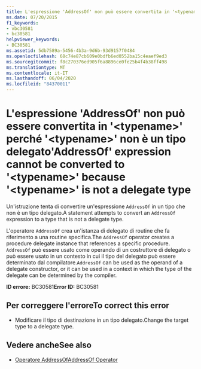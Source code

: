 ```yaml
---
title: L'espressione 'AddressOf' non può essere convertita in '<typename>' perché '<typename>' non è un tipo delegato
ms.date: 07/20/2015
f1_keywords:
- vbc30581
- bc30581
helpviewer_keywords:
- BC30581
ms.assetid: 5db7589a-5456-4b3a-9d6b-93d9157f0484
ms.openlocfilehash: 68c74e87cb609e0bdfb6ed0552ba15c4eaef9ed3
ms.sourcegitcommit: f8c270376ed905f6a8896ce0fe25b4f4b38ff498
ms.translationtype: MT
ms.contentlocale: it-IT
ms.lasthandoff: 06/04/2020
ms.locfileid: "84370011"
---
```

# <a name="addressof-expression-cannot-be-converted-to-typename-because-typename-is-not-a-delegate-type"></a><span data-ttu-id="a7300-102">L'espressione 'AddressOf' non può essere convertita in '\<typename>' perché '\<typename>' non è un tipo delegato</span><span class="sxs-lookup"><span data-stu-id="a7300-102">'AddressOf' expression cannot be converted to '\<typename>' because '\<typename>' is not a delegate type</span></span>
<span data-ttu-id="a7300-103">Un'istruzione tenta di convertire un'espressione `AddressOf` in un tipo che non è un tipo delegato.</span><span class="sxs-lookup"><span data-stu-id="a7300-103">A statement attempts to convert an `AddressOf` expression to a type that is not a delegate type.</span></span>  
  
 <span data-ttu-id="a7300-104">L'operatore `AddressOf` crea un'istanza di delegato di routine che fa riferimento a una routine specifica.</span><span class="sxs-lookup"><span data-stu-id="a7300-104">The `AddressOf` operator creates a procedure delegate instance that references a specific procedure.</span></span> <span data-ttu-id="a7300-105">`AddressOf` può essere usato come operando di un costruttore di delegato o può essere usato in un contesto in cui il tipo del delegato può essere determinato dal compilatore.</span><span class="sxs-lookup"><span data-stu-id="a7300-105">`AddressOf` can be used as the operand of a delegate constructor, or it can be used in a context in which the type of the delegate can be determined by the compiler.</span></span>  
  
 <span data-ttu-id="a7300-106">**ID errore:** BC30581</span><span class="sxs-lookup"><span data-stu-id="a7300-106">**Error ID:** BC30581</span></span>  
  
## <a name="to-correct-this-error"></a><span data-ttu-id="a7300-107">Per correggere l'errore</span><span class="sxs-lookup"><span data-stu-id="a7300-107">To correct this error</span></span>  
  
- <span data-ttu-id="a7300-108">Modificare il tipo di destinazione in un tipo delegato.</span><span class="sxs-lookup"><span data-stu-id="a7300-108">Change the target type to a delegate type.</span></span>  
  
## <a name="see-also"></a><span data-ttu-id="a7300-109">Vedere anche</span><span class="sxs-lookup"><span data-stu-id="a7300-109">See also</span></span>

- [<span data-ttu-id="a7300-110">Operatore AddressOf</span><span class="sxs-lookup"><span data-stu-id="a7300-110">AddressOf Operator</span></span>](../language-reference/operators/addressof-operator.md)
